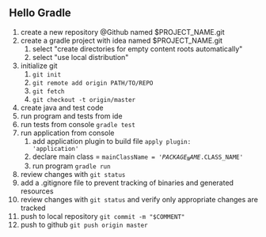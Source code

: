 Hello Gradle
---------------------------------------

1. create a new repository @Github named $PROJECT_NAME.git
2. create a gradle project with idea named $PROJECT_NAME.git
    1. select "create directories for empty content roots automatically"
    2. select "use local distribution"
3. initialize git
    1. <code>git init</code>
    2. <code>git remote add origin PATH/TO/REPO</code>
    3. <code>git fetch</code>
    4. <code>git checkout -t origin/master</code>
4. create java and test code
5. run program and tests from ide
6. run tests from console <code>gradle test</code>
7. run application from console
    1. add application plugin to build file <code>apply plugin: 'application'</code>
    2. declare main class = <code>mainClassName = '$PACKAGE_NAME.$CLASS_NAME'</code>
    3. run program <code>gradle run</code>
8. review changes with <code>git status</code>
9. add a .gitignore file to prevent tracking of binaries and generated resources
10. review changes with <code>git status</code> and verify only appropriate changes are tracked
11. push to local repository <code>git commit -m "$COMMENT"</code>
12. push to github <code>git push origin master </code>